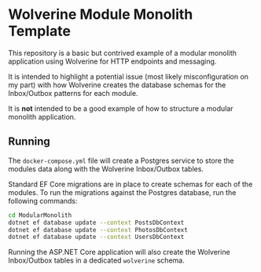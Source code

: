 # Wolverine Module Monolith Template

This repository is a basic but contrived example of a
modular monolith application using Wolverine for HTTP
endpoints and messaging. 

It is intended to highlight a potential issue (most likely
misconfiguration on my part) with how Wolverine creates
the database schemas for the Inbox/Outbox patterns for
each module.

It is **not** intended to be a good example of how to
structure a modular monolith application.

## Running

The `docker-compose.yml` file will create a Postgres
service to store the modules data along with the Wolverine
Inbox/Outbox tables.

Standard EF Core migrations are in place to create schemas
for each of the modules. To run the migrations against 
the Postgres database, run the following commands:

```bash
cd ModularMonolith
dotnet ef database update --context PostsDbContext
dotnet ef database update --context PhotosDbContext
dotnet ef database update --context UsersDbContext
```

Running the ASP.NET Core application will also create
the Wolverine Inbox/Outbox tables in a dedicated `wolverine`
schema.